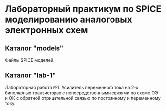 # Лабораторный практикум по SPICE моделированию аналоговых электронных схем

## Каталог "models"
Файлы SPICE моделей.

## Каталог "lab-1"
Лабораторная работа №1.
Усилитель переменного тока на 2-х биполярных транзисторах с непосредственными
связями по схеме ОЭ и ОК с обратной отрицательной связью по постоянному
и переменному току.

